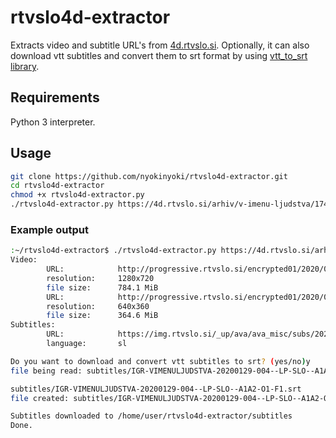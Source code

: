 # rtvslo4d-extractor
Extracts video and subtitle URL's from [4d.rtvslo.si](https://4d.rtvslo.si/). Optionally, it can also download vtt subtitles and convert them to srt format by using [vtt_to_srt library](https://github.com/0um/vtt-to-srt.py).

## Requirements
Python 3 interpreter.

## Usage
```bash
git clone https://github.com/nyokinyoki/rtvslo4d-extractor.git
cd rtvslo4d-extractor
chmod +x rtvslo4d-extractor.py
./rtvslo4d-extractor.py https://4d.rtvslo.si/arhiv/v-imenu-ljudstva/174673680
```

### Example output
```bash
:~/rtvslo4d-extractor$ ./rtvslo4d-extractor.py https://4d.rtvslo.si/arhiv/v-imenu-ljudstva/174673680
Video:
        URL:            http://progressive.rtvslo.si/encrypted01/2020/02/22/IGR-VIMENULJUDSTVA-20200129-004--LP-SLO--A1A2-O1-F1_0.mp4?keylockhash=9XL5SLdcGqqzEfmy4k1XhR4K3sE_7ngdjXSj5e0SBGc
        resolution:     1280x720
        file size:      784.1 MiB
        URL:            http://progressive.rtvslo.si/encrypted01/2020/02/22/IGR-VIMENULJUDSTVA-20200129-004--LP-SLO--A1A2-O1-F1_1.mp4?keylockhash=23xJzwoG89sUOcBygmLRIbw1ePoDcA3Cc6aL8P7Xiyg
        resolution:     640x360
        file size:      364.6 MiB
Subtitles:
        URL:            https://img.rtvslo.si/_up/ava/ava_misc/subs/2020/02/23/IGR-VIMENULJUDSTVA-20200129-004--LP-SLO--A1A2-O1-F1.vtt
        language:       sl

Do you want to download and convert vtt subtitles to srt? (yes/no)y
file being read: subtitles/IGR-VIMENULJUDSTVA-20200129-004--LP-SLO--A1A2-O1-F1.vtt

subtitles/IGR-VIMENULJUDSTVA-20200129-004--LP-SLO--A1A2-O1-F1.srt
file created: subtitles/IGR-VIMENULJUDSTVA-20200129-004--LP-SLO--A1A2-O1-F1.srt

Subtitles downloaded to /home/user/rtvslo4d-extractor/subtitles
Done.
```